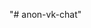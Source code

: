 "# anon-vk-chat" 
<h1 style="{color:green;}> Анонимный чат Вконтакте </h1>
<br/>
<p> Анонимное общение происходит посредством обработки текста входящих сообщений и рассылки их от имени группы. Помимо этого есть функции изменения Ника, Бана и простой антиспам фильтр </p>
<br/> 
<b> Модули Node.js для установки: </b><br/><br/>
<ul>
  <li>mongodb</li>
  <li>needle</li>
  <li>node-vk-bot</li>
  <li>vk-bot-sdk</li>
</ul>
<hr>
<img src="https://sun1-12.userapi.com/c830508/v830508933/196be6/5WG65WqpIcE.jpg">
